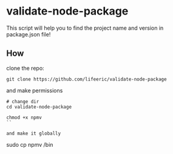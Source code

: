 # validate-node-package
This script will help you to find the project name and version in package.json file!


## How

clone the repo:
```
git clone https://github.com/lifeeric/validate-node-package
```

and make permissions
```
# change dir
cd validate-node-package

chmod +x npmv
``

and make it globally

```
sudo cp npmv /bin
```


